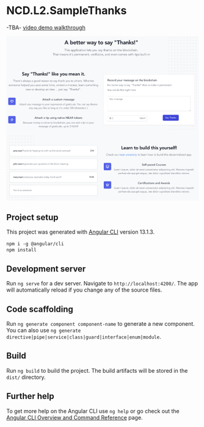 # NCD.L2.SampleThanks

-TBA- [video demo walkthrough]()

![screenshot](./screenshot.png)

## Project setup
This project was generated with [Angular CLI](https://github.com/angular/angular-cli) version 13.1.3.
```
npm i -g @angular/cli
npm install
```

## Development server

Run `ng serve` for a dev server. Navigate to `http://localhost:4200/`. The app will automatically reload if you change any of the source files.

## Code scaffolding

Run `ng generate component component-name` to generate a new component. You can also use `ng generate directive|pipe|service|class|guard|interface|enum|module`.

## Build

Run `ng build` to build the project. The build artifacts will be stored in the `dist/` directory.

## Further help

To get more help on the Angular CLI use `ng help` or go check out the [Angular CLI Overview and Command Reference](https://angular.io/cli) page.
